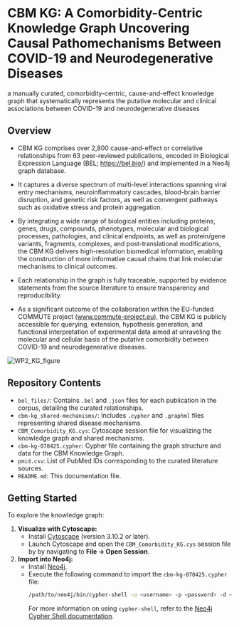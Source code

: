 # CBM KG: A Comorbidity-Centric Knowledge Graph Uncovering Causal Pathomechanisms Between COVID-19 and Neurodegenerative Diseases 
a manually curated, comorbidity-centric, cause-and-effect knowledge graph that systematically represents the putative molecular and clinical associations between COVID-19 and neurodegenerative diseases

## Overview

- CBM KG comprises over 2,800 cause-and-effect or correlative relationships from 63 peer-reviewed publications, encoded in Biological Expression Language (BEL; https://bel.bio/) and implemented in a Neo4j graph database.
  
- It captures a diverse spectrum of multi-level interactions spanning viral entry mechanisms, neuroinflammatory cascades, blood-brain barrier disruption, and genetic risk factors, as well as convergent pathways such as oxidative stress and protein aggregation.

- By integrating a wide range of biological entities including proteins, genes, drugs, compounds, phenotypes, molecular and biological processes, pathologies, and clinical endpoints, as well as protein/gene variants, fragments, complexes, and post-translational modifications, the CBM KG delivers high-resolution biomedical information, enabling the construction of more informative causal chains that link molecular mechanisms to clinical outcomes.
  
- Each relationship in the graph is fully traceable, supported by evidence statements from the source literature to ensure transparency and reproducibility.
  
- As a significant outcome of the collaboration within the EU-funded COMMUTE project (www.commute-project.eu), the CBM KG is publicly accessible for querying, extension, hypothesis generation, and functional interpretation of experimental data aimed at unraveling the molecular and cellular basis of the putative comorbidity between COVID-19 and neurodegenerative diseases.

![WP2_KG_figure](https://github.com/user-attachments/assets/723f34f8-0f54-4670-af44-9d50a2b5267b)

## Repository Contents

- `bel_files/`: Contains `.bel` and `.json` files for each publication in the corpus, detailing the curated relationships.
- `cbm-kg_shared-mechanisms/`: Includes `.cypher` and `.graphml` files representing shared disease mechanisms.
- `CBM_Comorbidity_KG.cys`: Cytoscape session file for visualizing the knowledge graph and shared mechanisms.
- `cbm-kg-070425.cypher`: Cypher file containing the graph structure and data for the CBM Knowledge Graph.
- `pmid.csv`: List of PubMed IDs corresponding to the curated literature sources.
- `README.md`: This documentation file.

## Getting Started

To explore the knowledge graph:

1. **Visualize with Cytoscape:**
   - Install [Cytoscape](https://cytoscape.org/) (version 3.10.2 or later).
   - Launch Cytoscape and open the `CBM_Comorbidity_KG.cys` session file by by navigating to **File -> Open Session**.
2. **Import into Neo4j:**
   - Install [Neo4j](https://neo4j.com/).
   - Execute the following command to import the `cbm-kg-070425.cypher` file:
     ```bash
     /path/to/neo4j/bin/cypher-shell -u <username> -p <password> -d <database> -f path/to/cbm-kg-070425.cypher
     ```
     For more information on using `cypher-shell`, refer to the [Neo4j Cypher Shell documentation](https://neo4j.com/docs/operations-manual/current/tools/cypher-shell/).


